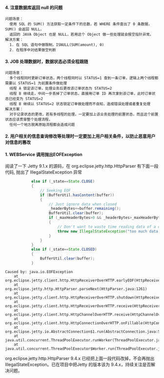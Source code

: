 #### 4. 注意数据库返回 null 的问题
```
问题场景：
  使用 SQL 的 SUM() 方法获取一定条件下的总数，若 WHERE 条件查出了 0 条数据，SUM() 会返回 NULL，
  返回的 JAVA Object 也是 NULL，若用这个 Object 做一些处理就会报空指针异常。
解决方案：
  1. 在 SQL 语句中做限制，ISNULL(SUM(amount), 0)
  2. 在程序中对结果做空判断
```
#### 3. JOB 处理数据时，数据状态必须全程跟随
```
问题场景：
  多个线程同时更新订单状态，两个线程同时以 STATUS=1 查到一条订单，逻辑上两个线程都需要以 STATUS=1 为前置条件做处理
  线程 A 锁定该订单，处理业务后更改该订单状态为 STATUS=2
  线程 B 继续走，中间一步丢掉了订单状态，直接用订单 ID 再次拿到该订单，此时订单状态已经变为 STATUS=2
  线程 B 继续以 STATUS=2 状态锁定订单做处理而不自知，造成错误处理或者重复处理
解决方案：
  对于记录状态的更改，若有多线程的处理，一定要加上该业务处理的前置状态，而且这个前置状态应该贯穿整个处理流程，
  任何一个地方脱离原始流程都会造成问题
```
#### 2. 用户相关的信息查询修改等处理时一定要加上用户相关条件，以防止恶意用户对信息的篡改


#### 1. WEBService 调用抛出EOFException
阅读了一下 Jetty 9.1.x 的源码，在 org.eclipse.jetty.http.HttpParser 有下面一段代码, 抛出了 IllegalStateException 异常
```java
            else if (_state==State.CLOSE)
            {
                // Seeking EOF
                if (BufferUtil.hasContent(buffer))
                {
                    // Just ignore data when closed
                    _headerBytes+=buffer.remaining();
                    BufferUtil.clear(buffer);
                    if (_maxHeaderBytes>0 && _headerBytes>_maxHeaderBytes)
                    {
                        // Don't want to waste time reading data of a closed request
                        throw new IllegalStateException("too much data seeking EOF");
                    }
                }
            }
            else if (_state==State.CLOSED)
            {
                BufferUtil.clear(buffer);
            }
```
```
Caused by: java.io.EOFException
	at org.eclipse.jetty.client.http.HttpReceiverOverHTTP.earlyEOF(HttpReceiverOverHTTP.java:203)
	at org.eclipse.jetty.http.HttpParser.parseNext(HttpParser.java:1261)
	at org.eclipse.jetty.client.http.HttpReceiverOverHTTP.shutdown(HttpReceiverOverHTTP.java:129)
	at org.eclipse.jetty.client.http.HttpReceiverOverHTTP.receive(HttpReceiverOverHTTP.java:91)
	at org.eclipse.jetty.client.http.HttpChannelOverHTTP.receive(HttpChannelOverHTTP.java:75)
	at org.eclipse.jetty.client.http.HttpConnectionOverHTTP.onFillable(HttpConnectionOverHTTP.java:103)
	at org.eclipse.jetty.io.AbstractConnection$1.run(AbstractConnection.java:505)
	at java.util.concurrent.ThreadPoolExecutor.runWorker(ThreadPoolExecutor.java:1142)
	at java.util.concurrent.ThreadPoolExecutor$Worker.run(ThreadPoolExecutor.java:617)
```
org.eclipse.jetty.http.HttpParser 9.4.x 已经把上面一段代码改掉，不会再抛出 IllegalStateException。已在项目中把Jetty 的版本该为 9.4.x，持续关注是否解决问题。
